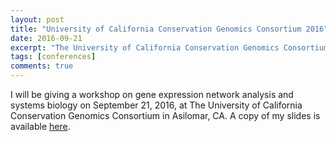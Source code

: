 ```yaml
---
layout: post
title: "University of California Conservation Genomics Consortium 2016"
date: 2016-09-21
excerpt: "The University of California Conservation Genomics Consortium in Asilomar, CA"
tags: [conferences]
comments: true
---
```


I will be giving a workshop on gene expression network analysis and systems biology on September 21, 2016, at The University of California Conservation Genomics Consortium in Asilomar, CA. A copy of my slides is available [here](https://drive.google.com/open?id=1krwLMziRDRAEOg8Yo3sh6TfH03Jb1-KQ).


